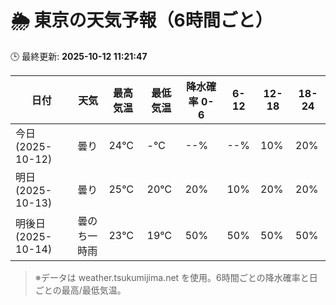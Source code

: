 # 🌦️ 東京の天気予報（6時間ごと）

🕒 最終更新: **2025-10-12 11:21:47**

| 日付 | 天気 | 最高気温 | 最低気温 | 降水確率 0-6 | 6-12 | 12-18 | 18-24 |
|------|------|----------|----------|------------|------|------|------|
| 今日 (2025-10-12) | 曇り | 24℃ | -℃ | --% | --% | 10% | 20% |
| 明日 (2025-10-13) | 曇り | 25℃ | 20℃ | 20% | 10% | 20% | 20% |
| 明後日 (2025-10-14) | 曇のち一時雨 | 23℃ | 19℃ | 50% | 50% | 50% | 50% |

> ※データは weather.tsukumijima.net を使用。6時間ごとの降水確率と日ごとの最高/最低気温。